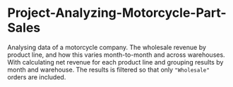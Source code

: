 # Project-Analyzing-Motorcycle-Part-Sales
Analysing data of a motorcycle company. The wholesale revenue by product line, and how this varies month-to-month and across warehouses. With calculating net revenue for each product line and grouping results by month and warehouse. The results is filtered so that only `"Wholesale"` orders are included.
